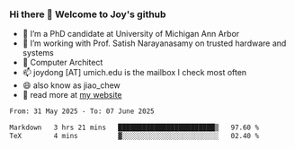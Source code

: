 ### Hi there 👋 Welcome to Joy's github

- 🔭 I’m a PhD candidate at University of Michigan Ann Arbor
- 🌱 I’m working with Prof. Satish Narayanasamy on trusted hardware and systems
- 👯 Computer Architect
- 📫 joydong [AT] umich.edu is the mailbox I check most often
- 😄 also know as jiao_chew
- 💬 read more at [my website](https://joydddd.github.io/)
<!--START_SECTION:waka-->

```txt
From: 31 May 2025 - To: 07 June 2025

Markdown   3 hrs 21 mins   ████████████████████████▒   97.60 %
TeX        4 mins          ▓░░░░░░░░░░░░░░░░░░░░░░░░   02.40 %
```

<!--END_SECTION:waka-->
